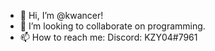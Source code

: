 - 👋 Hi, I’m @kwancer!
- 💞️ I’m looking to collaborate on programming.
- 📫 How to reach me: Discord: KZY04#7961

<!---
kwancer/kwancer is a ✨ special ✨ repository because its `README.md` (this file) appears on your GitHub profile.
You can click the Preview link to take a look at your changes.
--->
